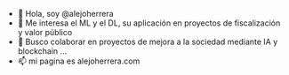 - 👋 Hola, soy @alejoherrera
- 👀 Me interesa el ML y el DL, su aplicación en proyectos de fiscalización y valor público
- 💞️ Busco colaborar en proyectos de mejora a la sociedad mediante IA y blockchain ...
- 📫 mi pagina es alejoherrera.com
